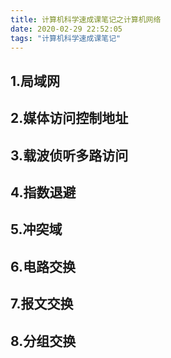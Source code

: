 ```yaml
---
title: 计算机科学速成课笔记之计算机网络
date: 2020-02-29 22:52:05
tags: "计算机科学速成课笔记"
---
```


## 1.局域网

## 2.媒体访问控制地址
<!--more-->

## 3.载波侦听多路访问

## 4.指数退避

## 5.冲突域

## 6.电路交换

## 7.报文交换

## 8.分组交换